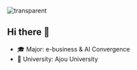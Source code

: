 ![transparent](https://capsule-render.vercel.app/api?type=slice&color=4682B4&fontColor=FFFFFF&text=Jinyoung's%20Page&height=130&fontSize=60&rotate=10)


## Hi there 👋 
- 🎓 Major: e-business & AI Convergence  
- 🏫 University: Ajou University
















